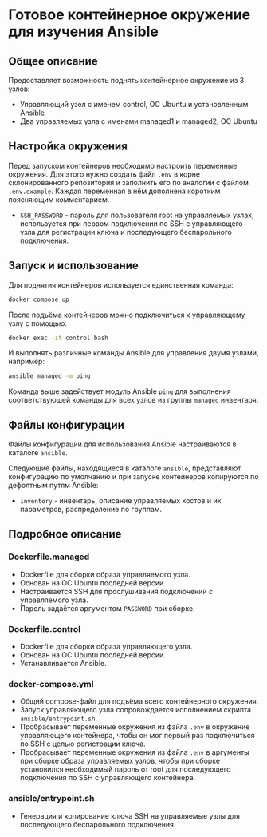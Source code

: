 # Готовое контейнерное окружение для изучения Ansible

## Общее описание

Предоставляет возможность поднять контейнерное окружение из 3 узлов:

- Управляющий узел с именем control, ОС Ubuntu и установленным Ansible
- Два управляемых узла с именами managed1 и managed2, ОС Ubuntu

## Настройка окружения

Перед запуском контейнеров необходимо настроить переменные окружения. Для этого нужно создать файл `.env` в корне склонированного репозитория и заполнить его по аналогии с файлом `.env.example`. Каждая переменная в нём дополнена коротким поясняющим комментарием.

- `SSH_PASSWORD` - пароль для пользователя root на управляемых узлах, используется при первом подключении по SSH с управляющего узла для регистрации ключа и последующего беспарольного подключения.

## Запуск и использование

Для поднятия контейнеров используется единственная команда:

```sh
docker compose up
```

После подъёма контейнеров можно подключиться к управляющему узлу с помощью:

```sh
docker exec -it control bash
```

И выполнять различные команды Ansible для управления двумя узлами, например:

```sh
ansible managed -m ping
```

Команда выше задействует модуль Ansible `ping` для выполнения соответствующей команды для всех узлов из группы `managed` инвентаря.

## Файлы конфигурации

Файлы конфигурации для использования Ansible настраиваются в каталоге `ansible`.

Следующие файлы, находящиеся в каталоге `ansible`, представляют конфигурацию по умолчанию и при запуске контейнеров копируются по дефолтным путям Ansible:

- `inventory` - инвентарь, описание управляемых хостов и их параметров, распределение по группам.

## Подробное описание

### Dockerfile.managed

- Dockerfile для сборки образа управляемого узла.
- Основан на ОС Ubuntu последней версии.
- Настраивается SSH для прослушивания подключений с управляемого узла.
- Пароль задаётся аргументом `PASSWORD` при сборке.

### Dockerfile.control

- Dockerfile для сборки образа управляющего узла.
- Основан на ОС Ubuntu последней версии.
- Устанавливается Ansible.

### docker-compose.yml

- Общий compose-файл для подъёма всего контейнерного окружения.
- Запуск управляющего узла сопровождается исполнением скрипта `ansible/entrypoint.sh`.
- Пробрасывает переменные окружения из файла `.env` в окружение управляющего контейнера, чтобы он мог первый раз подключиться по SSH с целью регистрации ключа.
- Пробрасывает переменные окружения из файла `.env` в аргументы при сборке образа управляемых узлов, чтобы при сборке установился необходимый пароль от root для последующего подключения по SSH с управляющего контейнера.

### ansible/entrypoint.sh

- Генерация и копирование ключа SSH на управляемые узлы для последующего беспарольного подключения.
